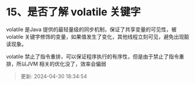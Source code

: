 # 15、是否了解 volatile 关键字

volatile 是Java 提供的最轻量级的同步机制，保证了共享变量的可见性，被volatile 关键字修饰的变量，如果值发生了变化，其他线程立刻可见，避免出现脏读现象。

volatile 禁止了指令重排，可以保证程序执行的有序性，但是由于禁止了指令重排，所以JVM 相关的优化没了，效率会偏弱

> 更新: 2024-04-30 18:34:54  

